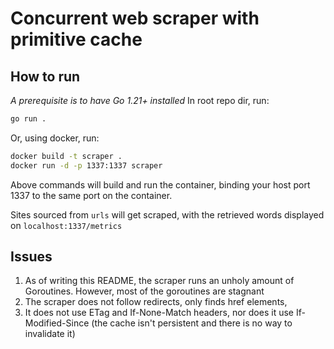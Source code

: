 # Concurrent web scraper with primitive cache

## How to run
*A prerequisite is to have Go 1.21+ installed*
In root repo dir, run:
```bash
go run .
```
Or, using docker, run:
```bash
docker build -t scraper .
docker run -d -p 1337:1337 scraper
```
Above commands will build and run the container, binding your host port 1337 to the same port on the container.

Sites sourced from `urls` will get scraped, with the retrieved words displayed on
`localhost:1337/metrics`

## Issues
1. As of writing this README, the scraper runs an unholy amount of Goroutines.
However, most of the goroutines are stagnant
2. The scraper does not follow redirects, only finds href elements, 
3. It does not use ETag and If-None-Match headers, nor does it use If-Modified-Since
(the cache isn't persistent and there is no way to invalidate it)  